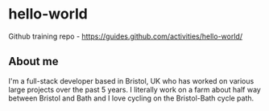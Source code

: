 # hello-world
Github training repo - https://guides.github.com/activities/hello-world/

## About me
I'm a full-stack developer based in Bristol, UK who has worked on various large projects over the past 5 years.
I literally work on a farm about half way between Bristol and Bath and I love cycling on the Bristol-Bath cycle path.

